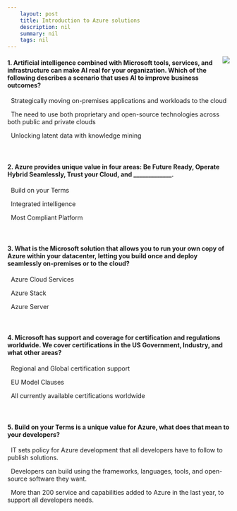 ```yaml
---
    layout: post
    title: Introduction to Azure solutions 
    description: nil
    summary: nil
    tags: nil
---
```



 <a target="_blank" href="https://docs.microsoft.com/en-us/learn/modules/introduction-to-azure-solutions/5-knowledge-check/"><i class="fas fa-external-link-alt"></i> </a>
 <img align="right" src="https://docs.microsoft.com/en-us/learn/achievements/intro-to-azure-areas-and-solutions.svg">
####  1. Artificial intelligence combined with Microsoft tools, services, and infrastructure can make AI real for your organization. Which of the following describes a scenario that uses AI to improve business outcomes?


<i class='far fa-square'></i> &nbsp;&nbsp;Strategically moving on-premises applications and workloads to the cloud

<i class='far fa-square'></i> &nbsp;&nbsp;The need to use both proprietary and open-source technologies across both public and private clouds

<i class='fas fa-check-square' style='color: Dodgerblue;'></i> &nbsp;&nbsp;Unlocking latent data with knowledge mining
<br />
<br />
<br />

####  2. Azure provides unique value in four areas: Be Future Ready, Operate Hybrid Seamlessly, Trust your Cloud, and _____________.


<i class='fas fa-check-square' style='color: Dodgerblue;'></i> &nbsp;&nbsp;Build on your Terms

<i class='far fa-square'></i> &nbsp;&nbsp;Integrated intelligence

<i class='far fa-square'></i> &nbsp;&nbsp;Most Compliant Platform
<br />
<br />
<br />

####  3. What is the Microsoft solution that allows you to run your own copy of Azure within your datacenter, letting you build once and deploy seamlessly on-premises or to the cloud?


<i class='far fa-square'></i> &nbsp;&nbsp;Azure Cloud Services

<i class='fas fa-check-square' style='color: Dodgerblue;'></i> &nbsp;&nbsp;Azure Stack

<i class='far fa-square'></i> &nbsp;&nbsp;Azure Server
<br />
<br />
<br />

####  4. Microsoft has support and coverage for certification and regulations worldwide. We cover certifications in the US Government, Industry, and what other areas?


<i class='fas fa-check-square' style='color: Dodgerblue;'></i> &nbsp;&nbsp;Regional and Global certification support

<i class='far fa-square'></i> &nbsp;&nbsp;EU Model Clauses

<i class='far fa-square'></i> &nbsp;&nbsp;All currently available certifications worldwide
<br />
<br />
<br />

####  5. Build on your Terms is a unique value for Azure, what does that mean to your developers?


<i class='far fa-square'></i> &nbsp;&nbsp;IT sets policy for Azure development that all developers have to follow to publish solutions.

<i class='fas fa-check-square' style='color: Dodgerblue;'></i> &nbsp;&nbsp;Developers can build using the frameworks, languages, tools, and open-source software they want.

<i class='far fa-square'></i> &nbsp;&nbsp;More than 200 service and capabilities added to Azure in the last year, to support all developers needs.
<br />
<br />
<br />
